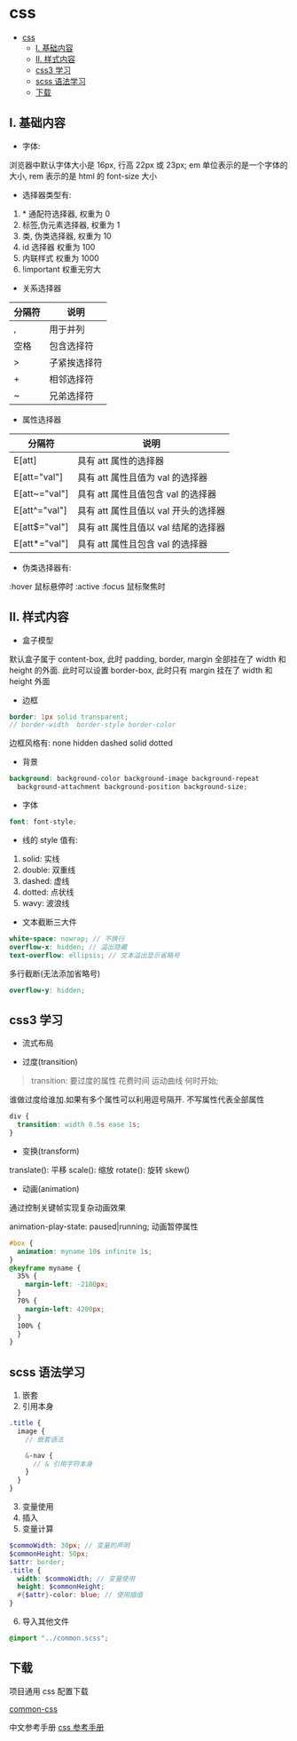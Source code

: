 # css

<!-- @import "[TOC]" {cmd="toc" depthFrom=1 depthTo=6 orderedList=false} -->

<!-- code_chunk_output -->

- [css](#css)
  - [I. 基础内容](#i-基础内容)
  - [II. 样式内容](#ii-样式内容)
  - [css3 学习](#css3-学习)
  - [scss 语法学习](#scss-语法学习)
  - [下载](#下载)

<!-- /code_chunk_output -->

## I. 基础内容

- 字体:

浏览器中默认字体大小是 16px, 行高 22px 或 23px;
em 单位表示的是一个字体的大小, rem 表示的是 html 的 font-size 大小

- 选择器类型有:

1. \* 通配符选择器, 权重为 0
2. 标签,伪元素选择器, 权重为 1
3. 类, 伪类选择器, 权重为 10
4. id 选择器 权重为 100
5. 内联样式 权重为 1000
6. !important 权重无穷大

- 关系选择器

| 分隔符 | 说明         |
| ------ | ------------ |
| ,      | 用于并列     |
| 空格   | 包含选择符   |
| \>     | 子紧挨选择符 |
| \+     | 相邻选择符   |
| ~      | 兄弟选择符   |

- 属性选择器

| 分隔符        | 说明                                 |
| ------------- | ------------------------------------ |
| E[att]        | 具有 att 属性的选择器                |
| E[att="val"]  | 具有 att 属性且值为 val 的选择器     |
| E[att~="val"] | 具有 att 属性且值包含 val 的选择器   |
| E[att^="val"] | 具有 att 属性且值以 val 开头的选择器 |
| E[att$="val"] | 具有 att 属性且值以 val 结尾的选择器 |
| E[att*="val"] | 具有 att 属性且包含 val 的选择器     |

- 伪类选择器有:

:hover 鼠标悬停时
:active
:focus 鼠标聚焦时

## II. 样式内容

- 盒子模型

默认盒子属于 content-box, 此时 padding, border, margin 全部挂在了 width 和 height 的外面.
此时可以设置 border-box, 此时只有 margin 挂在了 width 和 height 外面

- 边框

```scss
border: 1px solid transparent;
// border-width  border-style border-color
```

边框风格有: none hidden dashed solid dotted

- 背景

```scss
background: background-color background-image background-repeat
  background-attachment background-position background-size;
```

- 字体

```scss
font: font-style;
```

- 线的 style 值有:

1. solid: 实线
2. double: 双重线
3. dashed: 虚线
4. dotted: 点状线
5. wavy: 波浪线

- 文本截断三大件

```scss
white-space: nowrap; // 不换行
overflow-x: hidden; // 溢出隐藏
text-overflow: ellipsis; // 文本溢出显示省略号
```

多行截断(无法添加省略号)

```scss
overflow-y: hidden;
```

## css3 学习

- 流式布局

- 过度(transition)

> transition: 要过度的属性 花费时间 运动曲线 何时开始;

谁做过度给谁加.如果有多个属性可以利用逗号隔开.
不写属性代表全部属性

```css
div {
  transition: width 0.5s ease 1s;
}
```

- 变换(transform)

translate(): 平移
scale(): 缩放
rotate(): 旋转
skew()

- 动画(animation)

通过控制关键帧实现复杂动画效果

animation-play-state: paused|running; 动画暂停属性

```css
#box {
  animation: myname 10s infinite 1s;
}
@keyframe myname {
  35% {
    margin-left: -2100px;
  }
  70% {
    margin-left: 4200px;
  }
  100% {
  }
}
```

## scss 语法学习

1. 嵌套
2. 引用本身

```scss
.title {
  image {
    // 嵌套语法

    &-nav {
      // & 引用字符本身
    }
  }
}
```

3. 变量使用
4. 插入
5. 变量计算

```scss
$commoWidth: 30px; // 变量的声明
$commonHeight: 50px;
$attr: border;
.title {
  width: $commoWidth; // 变量使用
  height: $commonHeight;
  #{$attr}-color: blue; // 使用插值
}
```

6. 导入其他文件

```scss
@import "../common.scss";
```

## 下载

项目通用 css 配置下载

[common-css](./common.css)

中文参考手册
[css 参考手册](./css.chm)
